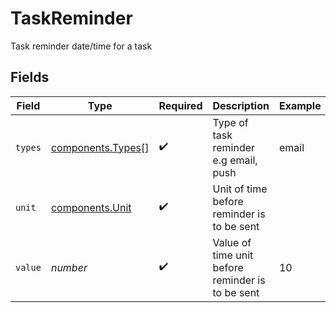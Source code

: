 # TaskReminder

Task reminder date/time for a task


## Fields

| Field                                                  | Type                                                   | Required                                               | Description                                            | Example                                                |
| ------------------------------------------------------ | ------------------------------------------------------ | ------------------------------------------------------ | ------------------------------------------------------ | ------------------------------------------------------ |
| `types`                                                | [components.Types](../../models/components/types.md)[] | :heavy_check_mark:                                     | Type of task reminder e.g email, push                  | email                                                  |
| `unit`                                                 | [components.Unit](../../models/components/unit.md)     | :heavy_check_mark:                                     | Unit of time before reminder is to be sent             |                                                        |
| `value`                                                | *number*                                               | :heavy_check_mark:                                     | Value of time unit before reminder is to be sent       | 10                                                     |